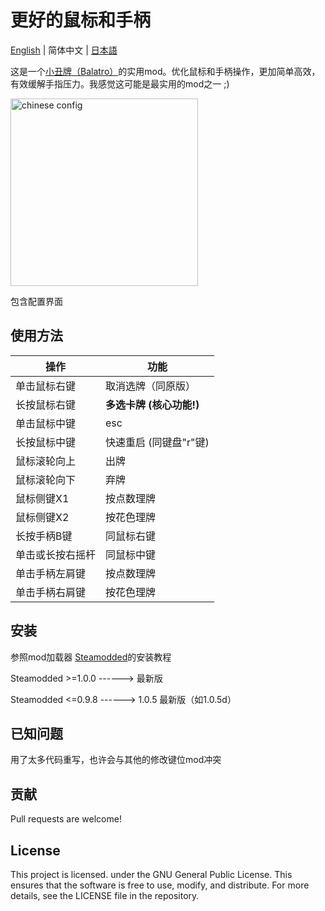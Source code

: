 # 更好的鼠标和手柄
[English](/README.md) | 简体中文 | [日本語](/README_JP.md)

这是一个[小丑牌（Balatro）](https://store.steampowered.com/app/2379780/Balatro/)的实用mod。优化鼠标和手柄操作，更加简单高效，有效缓解手指压力。我感觉这可能是最实用的mod之一 ;)

<img src="https://github.com/user-attachments/assets/3f1ce6bc-7fff-458f-afe7-0f88c2bded08" alt="chinese config" width="300" />

包含配置界面

## 使用方法
| 操作       | 功能               |
| -------- | ---------------- |
| 单击鼠标右键   | 取消选牌（同原版）      |
| 长按鼠标右键   | **多选卡牌 (核心功能!)** |
| 单击鼠标中键   | esc              |
| 长按鼠标中键   | 快速重启 (同键盘"r"键)   |
| 鼠标滚轮向上   | 出牌               |
| 鼠标滚轮向下   | 弃牌               |
| 鼠标侧键X1   | 按点数理牌            |
| 鼠标侧键X2   | 按花色理牌            |
| 长按手柄B键   | 同鼠标右键            |
| 单击或长按右摇杆 | 同鼠标中键            |
| 单击手柄左肩键  | 按点数理牌            |
| 单击手柄右肩键  | 按花色理牌            |

## 安装
参照mod加载器 [Steamodded](https://github.com/Steamopollys/Steamodded/tree/0.6.0)的安装教程

Steamodded >=1.0.0 ------> 最新版

Steamodded <=0.9.8 ------> 1.0.5 最新版（如1.0.5d）

## 已知问题
用了太多代码重写，也许会与其他的修改键位mod冲突

## 贡献
Pull requests are welcome!

## License
This project is licensed. under the GNU General Public License. This ensures that the software is free to use, modify, and distribute. For more details, see the LICENSE file in the repository.
